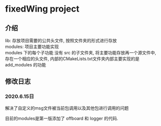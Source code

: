 # fixedWing project

## 介绍

lib: 存放项目需要的公共头文件, 按照文件夹的形式进行存放  
modules: 项目主要功能实现  
modules 下的每个子功能 没有 src 的子文件夹, 将主要功能存放再一个源文件中, 存在一个相应的头文件, 内部的CMakeLists.txt文件夹内部主要实现的是 add_modules 的功能

## 修改日志

### 2020.6.15日

解决了自定义的msg文件被当前包调用以及其他包进行调用的问题  

目前的modules是第一版添加了 offboard 和 logger 的代码. 
